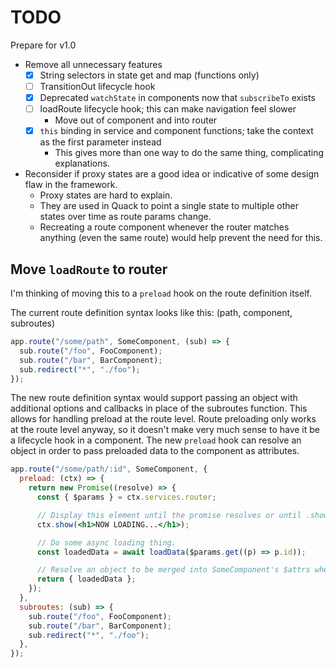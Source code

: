# TODO

Prepare for v1.0

- Remove all unnecessary features
  - [x] String selectors in state get and map (functions only)
  - [ ] TransitionOut lifecycle hook
  - [x] Deprecated `watchState` in components now that `subscribeTo` exists
  - [ ] loadRoute lifecycle hook; this can make navigation feel slower
    - Move out of component and into router
  - [x] `this` binding in service and component functions; take the context as the first parameter instead
    - This gives more than one way to do the same thing, complicating explanations.
- Reconsider if proxy states are a good idea or indicative of some design flaw in the framework.
  - Proxy states are hard to explain.
  - They are used in Quack to point a single state to multiple other states over time as route params change.
  - Recreating a route component whenever the router matches anything (even the same route) would help prevent the need for this.

## Move `loadRoute` to router

I'm thinking of moving this to a `preload` hook on the route definition itself.

The current route definition syntax looks like this: (path, component, subroutes)

```jsx
app.route("/some/path", SomeComponent, (sub) => {
  sub.route("/foo", FooComponent);
  sub.route("/bar", BarComponent);
  sub.redirect("*", "./foo");
});
```

The new route definition syntax would support passing an object with additional options and callbacks in place of the subroutes function. This allows for handling preload at the route level. Route preloading only works at the route level anyway, so it doesn't make very much sense to have it be a lifecycle hook in a component. The new `preload` hook can resolve an object in order to pass preloaded data to the component as attributes.

```jsx
app.route("/some/path/:id", SomeComponent, {
  preload: (ctx) => {
    return new Promise((resolve) => {
      const { $params } = ctx.services.router;

      // Display this element until the promise resolves or until .show() is called with something else.
      ctx.show(<h1>NOW LOADING...</h1>);

      // Do some async loading thing.
      const loadedData = await loadData($params.get((p) => p.id));

      // Resolve an object to be merged into SomeComponent's $attrs when connected.
      return { loadedData };
    });
  },
  subroutes: (sub) => {
    sub.route("/foo", FooComponent);
    sub.route("/bar", BarComponent);
    sub.redirect("*", "./foo");
  },
});
```
